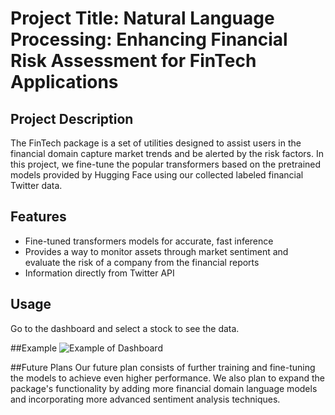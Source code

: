 # Project Title: Natural Language Processing: Enhancing Financial Risk Assessment for FinTech Applications

## Project Description
The FinTech package is a set of utilities designed to assist users in the financial domain capture market trends and be alerted by the risk factors. In this project, we fine-tune the popular transformers based on the pretrained models provided by Hugging Face using our collected labeled financial Twitter data.

## Features
- Fine-tuned transformers models for accurate, fast inference
- Provides a way to monitor assets through market sentiment and evaluate the risk of a company from the financial reports
- Information directly from Twitter API

## Usage
Go to the dashboard and select a stock to see the data.

##Example
![Example of Dashboard](example_output.png)

##Future Plans
Our future plan consists of further training and fine-tuning the models to achieve even higher performance. We also plan to expand the package's functionality by adding more financial domain language models and incorporating more advanced sentiment analysis techniques.
